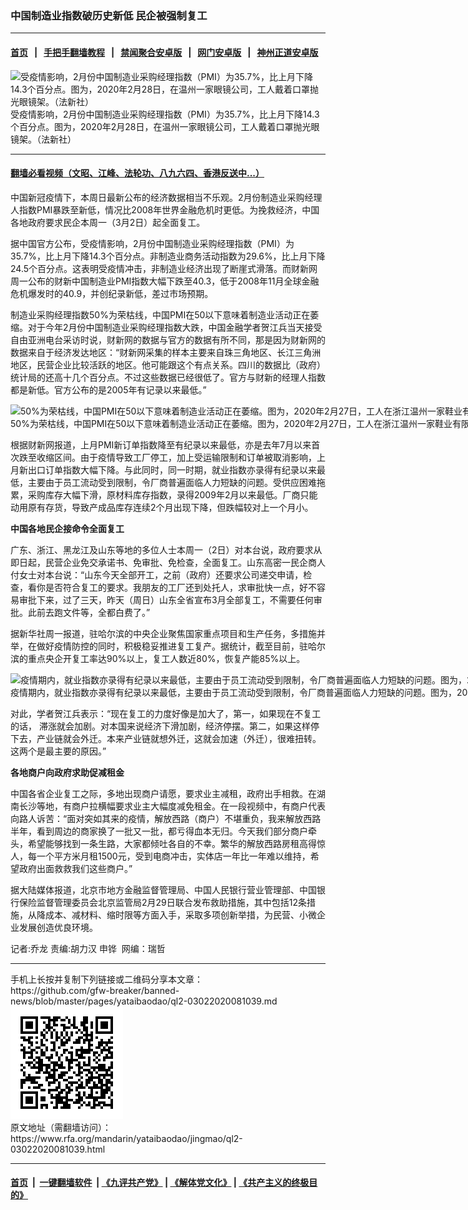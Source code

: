 ### 中国制造业指数破历史新低     民企被强制复工
------------------------

#### [首页](https://github.com/gfw-breaker/banned-news/blob/master/README.md) &nbsp;&nbsp;|&nbsp;&nbsp; [手把手翻墙教程](https://github.com/gfw-breaker/guides/wiki) &nbsp;&nbsp;|&nbsp;&nbsp; [禁闻聚合安卓版](https://github.com/gfw-breaker/bn-android) &nbsp;&nbsp;|&nbsp;&nbsp; [网门安卓版](https://github.com/oGate2/oGate) &nbsp;&nbsp;|&nbsp;&nbsp; [神州正道安卓版](https://github.com/SzzdOgate/update) 



<div id="headerimg">
 <img alt="受疫情影响，2月份中国制造业采购经理指数（PMI）为35.7%，比上月下降14.3个百分点。图为，2020年2月28日，在温州一家眼镜公司，工人戴着口罩抛光眼镜架。（法新社）" src="https://www.rfa.org/mandarin/yataibaodao/jingmao/ql2-03022020081039.html/000_1PF9UQ.jpg/@@images/a0acf4a7-67f4-4f20-8397-cfafbbd87d8f.jpeg" title="受疫情影响，2月份中国制造业采购经理指数（PMI）为35.7%，比上月下降14.3个百分点。图为，2020年2月28日，在温州一家眼镜公司，工人戴着口罩抛光眼镜架。（法新社）"/>
 <div id="headerimgcontents">
  <div id="headerimgcaption">
   <span>
    受疫情影响，2月份中国制造业采购经理指数（PMI）为35.7%，比上月下降14.3个百分点。图为，2020年2月28日，在温州一家眼镜公司，工人戴着口罩抛光眼镜架。（法新社）
   </span>
   <!-- zoomattribute -->
  </div>
  <!-- headerimgcaption -->
 </div>
 <!-- headerimagecontents -->
</div>

<hr/>


#### [翻墙必看视频（文昭、江峰、法轮功、八九六四、香港反送中...）](https://github.com/gfw-breaker/banned-news/blob/master/pages/link3.md)

<div id="storytext">
 <div>
  <div class="slot_header">
  </div>
 </div>
 <p>
  中国新冠疫情下，本周日最新公布的经济数据相当不乐观。2月份制造业采购经理人指数PMI暴跌至新低，情况比2008年世界金融危机时更低。为挽救经济，中国各地政府要求民企本周一（3月2日）起全面复工。
 </p>
 <p>
  据中国官方公布，受疫情影响，2月份中国制造业采购经理指数（PMI）为35.7%，比上月下降14.3个百分点。非制造业商务活动指数为29.6%，比上月下降24.5个百分点。这表明受疫情冲击，非制造业经济出现了断崖式滑落。而财新网周一公布的财新中国制造业PMI指数大幅下跌至40.3，低于2008年11月全球金融危机爆发时的40.9，并创纪录新低，差过市场预期。
 </p>
 <p>
 </p>
 <p>
 </p>
 <p>
  制造业采购经理指数50%为荣枯线，中国PMI在50以下意味着制造业活动正在萎缩。对于今年2月份中国制造业采购经理指数大跌，中国金融学者贺江兵当天接受自由亚洲电台采访时说，财新网的数据与官方的数据有所不同，那是因为财新网的数据来自于经济发达地区：“财新网采集的样本主要来自珠三角地区、长江三角洲地区，民营企业比较活跃的地区。他可能跟这个有点关系。四川的数据比（政府）统计局的还高十几个百分点。不过这些数据已经很低了。官方与财新的经理人指数都是新低。官方公布的是2005年有记录以来最低。”
 </p>
 <p>
 </p>
 <p>
  <div class="image-inline captioned" style="width:1500px;">
   <div style="width:1500px;">
    <img alt="50%为荣枯线，中国PMI在50以下意味着制造业活动正在萎缩。图为，2020年2月27日，工人在浙江温州一家鞋业有限公司的厂房制造鞋垫。（法新社）" src="https://www.rfa.org/mandarin/yataibaodao/jingmao/ql2-03022020081039.html/000_1PD6J9.jpg" title="50%为荣枯线，中国PMI在50以下意味着制造业活动正在萎缩。图为，2020年2月27日，工人在浙江温州一家鞋业有限公司的厂房制造鞋垫。（法新社）"/>
   </div>
   <div class="image-caption">
    <span style="width:1500px;">
     50%为荣枯线，中国PMI在50以下意味着制造业活动正在萎缩。图为，2020年2月27日，工人在浙江温州一家鞋业有限公司的厂房制造鞋垫。（法新社）
    </span>
    <span class="copyright">
    </span>
   </div>
  </div>
 </p>
 <p>
  根据财新网报道，上月PMI新订单指数降至有纪录以来最低，亦是去年7月以来首次跌至收缩区间。由于疫情导致工厂停工，加上受运输限制和订单被取消影响，上月新出口订单指数大幅下降。与此同时，同一时期，就业指数亦录得有纪录以来最低，主要由于员工流动受到限制，令厂商普遍面临人力短缺的问题。受供应困难拖累，采购库存大幅下滑，原材料库存指数，录得2009年2月以来最低。厂商只能动用原有存货，导致产成品库存连续2个月出现下降，但跌幅较对上一个月小。
 </p>
 <p>
  <b>
   中国各地民企接命令全面复工
  </b>
 </p>
 <p>
  广东、浙江、黑龙江及山东等地的多位人士本周一（2日）对本台说，政府要求从即日起，民营企业免交承诺书、免审批、免检查，全面复工。山东高密一民企商人付女士对本台说：“山东今天全部开工，之前（政府）还要求公司递交申请，检查，看你是否符合复工的要求。我朋友的工厂还到处托人，求审批快一点，好不容易审批下来，过了三天，昨天（周日）山东全省宣布3月全部复工，不需要任何审批。此前去跑文件等，全都白费了。”
 </p>
 <p>
  据新华社周一报道，驻哈尔滨的中央企业聚焦国家重点项目和生产任务，多措施并举，在做好疫情防控的同时，积极稳妥推进复工复产。据统计，截至目前，驻哈尔滨的重点央企开复工率达90%以上，复工人数近80%，恢复产能85%以上。
 </p>
 <p>
 </p>
 <p>
  <div class="image-inline captioned" style="width:1500px;">
   <div style="width:1500px;">
    <img alt="疫情期内，就业指数亦录得有纪录以来最低，主要由于员工流动受到限制，令厂商普遍面临人力短缺的问题。图为，2020年2月27日，工人浙江温州一家鞋业有限公司厂房内缝制鞋类零件。（法新社）" src="https://www.rfa.org/mandarin/yataibaodao/jingmao/ql2-03022020081039.html/000_1PD6JG-1.jpg" title="疫情期内，就业指数亦录得有纪录以来最低，主要由于员工流动受到限制，令厂商普遍面临人力短缺的问题。图为，2020年2月27日，工人浙江温州一家鞋业有限公司厂房内缝制鞋类零件。（法新社）
"/>
   </div>
   <div class="image-caption">
    <span style="width:1500px;">
     疫情期内，就业指数亦录得有纪录以来最低，主要由于员工流动受到限制，令厂商普遍面临人力短缺的问题。图为，2020年2月27日，工人浙江温州一家鞋业有限公司厂房内缝制鞋类零件。（法新社）
    </span>
    <span class="copyright">
    </span>
   </div>
  </div>
 </p>
 <p>
  对此，学者贺江兵表示：“现在复工的力度好像是加大了，第一，如果现在不复工的话， 滞涨就会加剧。对本国来说经济下滑加剧，经济停摆。第二，如果这样停下去，产业链就会外迁。本来产业链就想外迁，这就会加速（外迁），很难扭转。 这两个是最主要的原因。”
 </p>
 <p>
  <b>
   各地商户向政府求助促减租金
  </b>
 </p>
 <p>
  中国各省企业复工之际，多地出现商户请愿，要求业主减租，政府出手相救。在湖南长沙等地，有商户拉横幅要求业主大幅度减免租金。在一段视频中，有商户代表向路人诉苦：“面对突如其来的疫情，解放西路（商户）不堪重负，我来解放西路半年，看到周边的商家换了一批又一批，都亏得血本无归。今天我们部分商户牵头，希望能够找到一条生路，大家都倾吐各自的不幸。繁华的解放西路房租高得惊人，每一个平方米月租1500元，受到电商冲击，实体店一年比一年难以维持，希望政府出面救救我们这些商户。”
 </p>
 <p>
  据大陆媒体报道，北京市地方金融监督管理局、中国人民银行营业管理部、中国银行保险监督管理委员会北京监管局2月29日联合发布救助措施，其中包括12条措施，从降成本、减材料、缩时限等方面入手，采取多项创新举措，为民营、小微企业发展创造优良环境。
 </p>
 <p>
  记者:乔龙 责编:胡力汉 申铧  网编：瑞哲
 </p>
</div>

<hr/>
手机上长按并复制下列链接或二维码分享本文章：<br/>
https://github.com/gfw-breaker/banned-news/blob/master/pages/yataibaodao/ql2-03022020081039.md <br/>
<a href='https://github.com/gfw-breaker/banned-news/blob/master/pages/yataibaodao/ql2-03022020081039.md'><img src='https://github.com/gfw-breaker/banned-news/blob/master/pages/yataibaodao/ql2-03022020081039.md.png'/></a> <br/>
原文地址（需翻墙访问）：https://www.rfa.org/mandarin/yataibaodao/jingmao/ql2-03022020081039.html


------------------------
#### [首页](https://github.com/gfw-breaker/banned-news/blob/master/README.md) &nbsp;|&nbsp; [一键翻墙软件](https://github.com/gfw-breaker/nogfw/blob/master/README.md) &nbsp;| [《九评共产党》](https://github.com/gfw-breaker/9ping.md/blob/master/README.md#九评之一评共产党是什么) | [《解体党文化》](https://github.com/gfw-breaker/jtdwh.md/blob/master/README.md) | [《共产主义的终极目的》](https://github.com/gfw-breaker/gczydzjmd.md/blob/master/README.md)


<img src='http://gfw-breaker.win/banned-news/pages/yataibaodao/ql2-03022020081039.md' width='0px' height='0px'/>